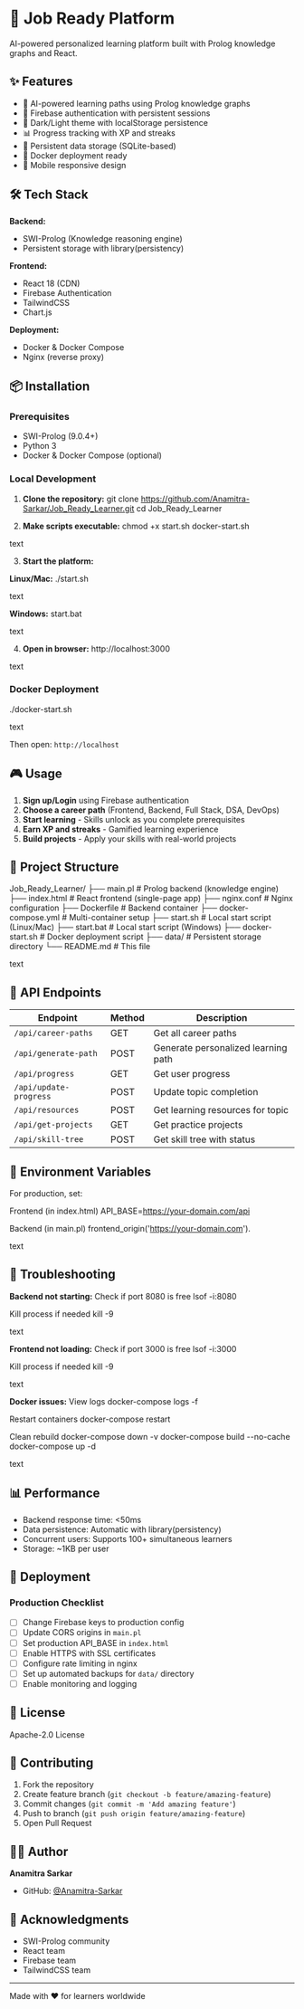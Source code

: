 # 🚀 Job Ready Platform

AI-powered personalized learning platform built with Prolog knowledge graphs and React.

## ✨ Features

- 🧠 AI-powered learning paths using Prolog knowledge graphs
- 🔐 Firebase authentication with persistent sessions
- 🎨 Dark/Light theme with localStorage persistence
- 📊 Progress tracking with XP and streaks
- 💾 Persistent data storage (SQLite-based)
- 🐳 Docker deployment ready
- 📱 Mobile responsive design

## 🛠️ Tech Stack

**Backend:**
- SWI-Prolog (Knowledge reasoning engine)
- Persistent storage with library(persistency)

**Frontend:**
- React 18 (CDN)
- Firebase Authentication
- TailwindCSS
- Chart.js

**Deployment:**
- Docker & Docker Compose
- Nginx (reverse proxy)

## 📦 Installation

### Prerequisites

- SWI-Prolog (9.0.4+)
- Python 3
- Docker & Docker Compose (optional)

### Local Development

1. **Clone the repository:**
git clone https://github.com/Anamitra-Sarkar/Job_Ready_Learner.git
cd Job_Ready_Learner

2. **Make scripts executable:**
chmod +x start.sh docker-start.sh

text

3. **Start the platform:**

**Linux/Mac:**
./start.sh

text

**Windows:**
start.bat

text

4. **Open in browser:**
http://localhost:3000

text

### Docker Deployment

./docker-start.sh

text

Then open: `http://localhost`

## 🎮 Usage

1. **Sign up/Login** using Firebase authentication
2. **Choose a career path** (Frontend, Backend, Full Stack, DSA, DevOps)
3. **Start learning** - Skills unlock as you complete prerequisites
4. **Earn XP and streaks** - Gamified learning experience
5. **Build projects** - Apply your skills with real-world projects

## 📁 Project Structure

Job_Ready_Learner/
├── main.pl # Prolog backend (knowledge engine)
├── index.html # React frontend (single-page app)
├── nginx.conf # Nginx configuration
├── Dockerfile # Backend container
├── docker-compose.yml # Multi-container setup
├── start.sh # Local start script (Linux/Mac)
├── start.bat # Local start script (Windows)
├── docker-start.sh # Docker deployment script
├── data/ # Persistent storage directory
└── README.md # This file

text

## 🔧 API Endpoints

| Endpoint | Method | Description |
|----------|--------|-------------|
| `/api/career-paths` | GET | Get all career paths |
| `/api/generate-path` | POST | Generate personalized learning path |
| `/api/progress` | GET | Get user progress |
| `/api/update-progress` | POST | Update topic completion |
| `/api/resources` | POST | Get learning resources for topic |
| `/api/get-projects` | GET | Get practice projects |
| `/api/skill-tree` | POST | Get skill tree with status |

## 🔐 Environment Variables

For production, set:

Frontend (in index.html)
API_BASE=https://your-domain.com/api

Backend (in main.pl)
frontend_origin('https://your-domain.com').

text

## 🐛 Troubleshooting

**Backend not starting:**
Check if port 8080 is free
lsof -i:8080

Kill process if needed
kill -9 <PID>

text

**Frontend not loading:**
Check if port 3000 is free
lsof -i:3000

Kill process if needed
kill -9 <PID>

text

**Docker issues:**
View logs
docker-compose logs -f

Restart containers
docker-compose restart

Clean rebuild
docker-compose down -v
docker-compose build --no-cache
docker-compose up -d

text

## 📊 Performance

- Backend response time: <50ms
- Data persistence: Automatic with library(persistency)
- Concurrent users: Supports 100+ simultaneous learners
- Storage: ~1KB per user

## 🚀 Deployment

### Production Checklist

- [ ] Change Firebase keys to production config
- [ ] Update CORS origins in `main.pl`
- [ ] Set production API_BASE in `index.html`
- [ ] Enable HTTPS with SSL certificates
- [ ] Configure rate limiting in nginx
- [ ] Set up automated backups for `data/` directory
- [ ] Enable monitoring and logging

## 📄 License

Apache-2.0 License

## 🤝 Contributing

1. Fork the repository
2. Create feature branch (`git checkout -b feature/amazing-feature`)
3. Commit changes (`git commit -m 'Add amazing feature'`)
4. Push to branch (`git push origin feature/amazing-feature`)
5. Open Pull Request

## 👨‍💻 Author

**Anamitra Sarkar**
- GitHub: [@Anamitra-Sarkar](https://github.com/Anamitra-Sarkar)

## 🙏 Acknowledgments

- SWI-Prolog community
- React team
- Firebase team
- TailwindCSS team

---

Made with ❤️ for learners worldwide
